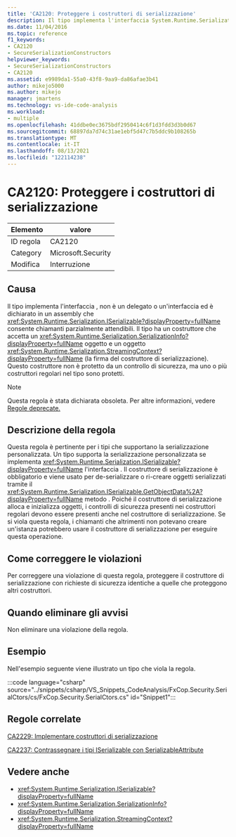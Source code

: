 ```yaml
---
title: 'CA2120: Proteggere i costruttori di serializzazione'
description: Il tipo implementa l'interfaccia System.Runtime.Serialization.ISerializable, non è un delegato o un'interfaccia ed è dichiarato in un assembly che consente chiamanti parzialmente attendibili.
ms.date: 11/04/2016
ms.topic: reference
f1_keywords:
- CA2120
- SecureSerializationConstructors
helpviewer_keywords:
- SecureSerializationConstructors
- CA2120
ms.assetid: e9989da1-55a0-43f8-9aa9-da86afae3b41
author: mikejo5000
ms.author: mikejo
manager: jmartens
ms.technology: vs-ide-code-analysis
ms.workload:
- multiple
ms.openlocfilehash: 41ddbe0ec3675bdf2950414c6f1d3fdd3d3b0d67
ms.sourcegitcommit: 68897da7d74c31ae1ebf5d47c7b5ddc9b108265b
ms.translationtype: MT
ms.contentlocale: it-IT
ms.lasthandoff: 08/13/2021
ms.locfileid: "122114238"
---
```

# <a name="ca2120-secure-serialization-constructors"></a>CA2120: Proteggere i costruttori di serializzazione

|Elemento|valore|
|-|-|
|ID regola|CA2120|
|Category|Microsoft.Security|
|Modifica|Interruzione|

## <a name="cause"></a>Causa
Il tipo implementa l'interfaccia , non è un delegato o un'interfaccia ed è dichiarato in un assembly che <xref:System.Runtime.Serialization.ISerializable?displayProperty=fullName> consente chiamanti parzialmente attendibili. Il tipo ha un costruttore che accetta un <xref:System.Runtime.Serialization.SerializationInfo?displayProperty=fullName> oggetto e un oggetto <xref:System.Runtime.Serialization.StreamingContext?displayProperty=fullName> (la firma del costruttore di serializzazione). Questo costruttore non è protetto da un controllo di sicurezza, ma uno o più costruttori regolari nel tipo sono protetti.

> [!NOTE]
> Questa regola è stata dichiarata obsoleta. Per altre informazioni, vedere [Regole deprecate.](fxcop-unported-deprecated-rules.md)

## <a name="rule-description"></a>Descrizione della regola
Questa regola è pertinente per i tipi che supportano la serializzazione personalizzata. Un tipo supporta la serializzazione personalizzata se implementa <xref:System.Runtime.Serialization.ISerializable?displayProperty=fullName> l'interfaccia . Il costruttore di serializzazione è obbligatorio e viene usato per de-serializzare o ri-creare oggetti serializzati tramite il <xref:System.Runtime.Serialization.ISerializable.GetObjectData%2A?displayProperty=fullName> metodo . Poiché il costruttore di serializzazione alloca e inizializza oggetti, i controlli di sicurezza presenti nei costruttori regolari devono essere presenti anche nel costruttore di serializzazione. Se si viola questa regola, i chiamanti che altrimenti non potevano creare un'istanza potrebbero usare il costruttore di serializzazione per eseguire questa operazione.

## <a name="how-to-fix-violations"></a>Come correggere le violazioni
Per correggere una violazione di questa regola, proteggere il costruttore di serializzazione con richieste di sicurezza identiche a quelle che proteggono altri costruttori.

## <a name="when-to-suppress-warnings"></a>Quando eliminare gli avvisi
Non eliminare una violazione della regola.

## <a name="example"></a>Esempio
Nell'esempio seguente viene illustrato un tipo che viola la regola.

:::code language="csharp" source="../snippets/csharp/VS_Snippets_CodeAnalysis/FxCop.Security.SerialCtors/cs/FxCop.Security.SerialCtors.cs" id="Snippet1":::

## <a name="related-rules"></a>Regole correlate
[CA2229: Implementare costruttori di serializzazione](/dotnet/fundamentals/code-analysis/quality-rules/ca2229)

[CA2237: Contrassegnare i tipi ISerializable con SerializableAttribute](/dotnet/fundamentals/code-analysis/quality-rules/ca2237)

## <a name="see-also"></a>Vedere anche

- <xref:System.Runtime.Serialization.ISerializable?displayProperty=fullName>
- <xref:System.Runtime.Serialization.SerializationInfo?displayProperty=fullName>
- <xref:System.Runtime.Serialization.StreamingContext?displayProperty=fullName>
